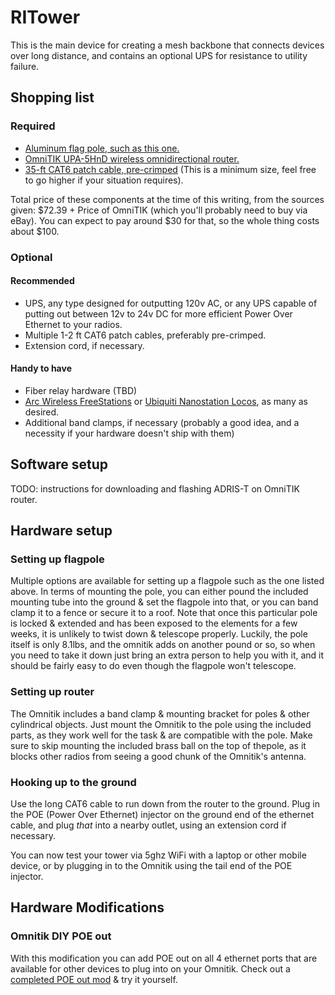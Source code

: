 # RITower

This is the main device for creating a mesh backbone that connects devices over long distance, and contains an optional UPS for resistance to utility failure.

## Shopping list

### Required

 * [Aluminum flag pole, such as this one.](http://www.harborfreight.com/20-ft-telescoping-flag-pole-kit-95598.html)
 * [OmniTIK UPA-5HnD wireless omnidirectional router.](http://www.rts-bg.com/product.php?id_product=160)
 * [35-ft CAT6 patch cable, pre-crimped](http://www.computercablestore.com/CAT6_Certified_Booted_Net_PID23158.aspx) (This is a minimum size, feel free to go higher if your situation requires).

Total price of these components at the time of this writing, from the sources given: $72.39 + Price of OmniTIK (which you'll probably need to buy via eBay). You can expect to pay around $30 for that, so the whole thing costs about $100.

### Optional

#### Recommended
 * UPS, any type designed for outputting 120v AC, or any UPS capable of putting out between 12v to 24v DC for more efficient Power Over Ethernet to your radios.
 * Multiple 1-2 ft CAT6 patch cables, preferably pre-crimped.
 * Extension cord, if necessary.


#### Handy to have
 * Fiber relay hardware (TBD)
 * [Arc Wireless FreeStations](http://www.antennas.com/freestation/) or [Ubiquiti Nanostation Locos](http://www.ubnt.com/nanostationloco), as many as desired.
 * Additional band clamps, if necessary (probably a good idea, and a necessity if your hardware doesn't ship with them)

## Software setup

TODO: instructions for downloading and flashing ADRIS-T on OmniTIK router.

## Hardware setup

### Setting up flagpole

Multiple options are available for setting up a flagpole such as the one listed above. In terms of mounting the pole, you can either pound the included mounting tube into the ground & set the flagpole into that, or you can band clamp it to a fence or secure it to a roof. Note that once this particular pole is locked & extended and has been exposed to the elements for a few weeks, it is unlikely to twist down & telescope properly. Luckily, the pole itself is only 8.1lbs, and the omnitik adds on another pound or so, so when you need to take it down just bring an extra person to help you with it, and it should be fairly easy to do even though the flagpole won't telescope.

### Setting up router

The Omnitik includes a band clamp & mounting bracket for poles & other cylindrical objects. Just mount the Omnitik to the pole using the included parts, as they work well for the task & are compatible with the pole. Make sure to skip mounting the included brass ball on the top of thepole, as it blocks other radios from seeing a good chunk of the Omnitik's antenna.

### Hooking up to the ground

Use the long CAT6 cable to run down from the router to the ground. Plug in the POE (Power Over Ethernet) injector on the ground end of the ethernet cable, and plug *that* into a nearby outlet, using an extension cord if necessary.

You can now test your tower via 5ghz WiFi with a laptop or other mobile device, or by plugging in to the Omnitik using the tail end of the POE injector. 

## Hardware Modifications

### Omnitik DIY POE out

With this modification you can add POE out on all 4 ethernet ports that are available for other devices to plug into on your Omnitik. Check out a [completed POE out mod](http://www.flickr.com/photos/h2non/sets/72157627860401917/) & try it yourself.

